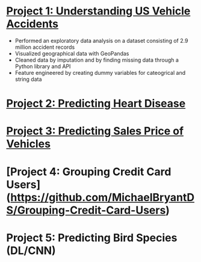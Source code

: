 # [Project 1: Understanding US Vehicle Accidents](https://github.com/MichaelBryantDS/US-Vehicle-Accidents)
- Performed an exploratory data analysis on a dataset consisting of 2.9 million accident records
- Visualized geographical data with GeoPandas
- Cleaned data by imputation and by finding missing data through a Python library and API
- Feature engineered by creating dummy variables for cateogrical and string data

# [Project 2: Predicting Heart Disease](https://github.com/MichaelBryantDS/Heart-Disease-Prediction)

# [Project 3: Predicting Sales Price of Vehicles](https://github.com/MichaelBryantDS/Vehicle-Sales-Price-Prediction)

# [Project 4: Grouping Credit Card Users] (https://github.com/MichaelBryantDS/Grouping-Credit-Card-Users)

# Project 5: Predicting Bird Species (DL/CNN)
